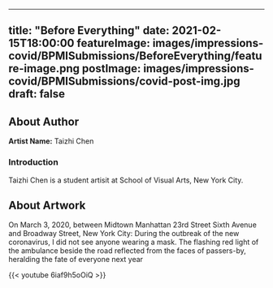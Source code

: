 
---
title: "Before Everything"
date: 2021-02-15T18:00:00
featureImage: images/impressions-covid/BPMISubmissions/BeforeEverything/feature-image.png
postImage: images/impressions-covid/BPMISubmissions/covid-post-img.jpg
draft: false
---

## About Author


**Artist Name:** Taizhi Chen

### Introduction
Taizhi Chen is a student artisit at School of Visual Arts, New York City.

## About Artwork
On March 3, 2020, between Midtown Manhattan 23rd Street Sixth Avenue and Broadway Street, New York City: During the outbreak of the new coronavirus, I did not see anyone wearing a mask. The flashing red light of the ambulance beside the road reflected from the faces of passers-by, heralding the fate of everyone next year

{{< youtube 6iaf9h5oOiQ >}}
